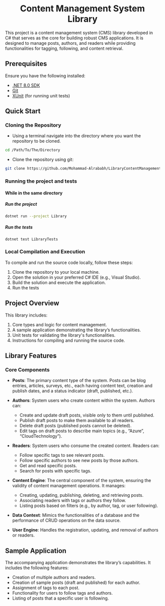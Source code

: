 <h1 align="center"> Content Management System Library</h1>

This project is a content management system (CMS) library developed in C# that serves as the core for building robust CMS applications. It is designed to manage posts, authors, and readers while providing functionalities for tagging, following, and content retrieval.


## Prerequisites

Ensure you have the following installed:
  + [.NET 8.0 SDK](https://dotnet.microsoft.com/download/dotnet/8.0)
  + [Git](https://git-scm.com/)
  + [XUnit](https://xunit.net/) (for running unit tests)

  
## Quick Start

 ### Cloning the Repository
  + Using a terminal navigate into the directory where you want the repository to be cloned.
```sh
cd /Path/To/The/Directory
```
  + Clone the repository using git:
```sh
git clone https://github.com/Mohammad-Alrababh/LibraryContentManagement.git
```
### Running the project and tests
#### While in the same directory
  ##### Run the project
```sh
dotnet run --project Library
```
  ##### Run the tests
```sh
dotnet test LibraryTests
```
### Local Compilation and Execution

To compile and run the source code locally, follow these steps:
1. Clone the repository to your local machine.
2. Open the solution in your preferred C# IDE (e.g., Visual Studio).
3. Build the solution and execute the application.
4. Run the tests

## Project Overview

This library includes:
1. Core types and logic for content management.
2. A sample application demonstrating the library’s functionalities.
3. Unit tests for validating the library's functionalities.
4. Instructions for compiling and running the source code.

## Library Features

### Core Components
- **Posts**: The primary content type of the system. Posts can be blog entries, articles, surveys, etc., each having content text, creation and publish dates, and a status indicator (draft, published, etc.).
  
- **Authors**: System users who create content within the system. Authors can:
  - Create and update draft posts, visible only to them until published.
  - Publish draft posts to make them available to all readers.
  - Delete draft posts (published posts cannot be deleted).
  - Edit tags on draft posts to describe main topics (e.g., “Azure”, “CloudTechnology”).

- **Readers**: System users who consume the created content. Readers can:
  - Follow specific tags to see relevant posts.
  - Follow specific authors to see new posts by those authors.
  - Get and read specific posts.
  - Search for posts with specific tags.

- **Content Engine**: The central component of the system, ensuring the validity of content management operations. It manages:
  - Creating, updating, publishing, deleting, and retrieving posts.
  - Associating readers with tags or authors they follow.
  - Listing posts based on filters (e.g., by author, tag, or user following).

- **Data Context**: Mimics the functionalities of a database and the performance of CRUD operations on the data source.

- **User Engine**: Handles the registration, updating, and removal of authors or readers.

## Sample Application

The accompanying application demonstrates the library’s capabilities. It includes the following features:
- Creation of multiple authors and readers.
- Creation of sample posts (draft and published) for each author.
- Assignment of tags to each post.
- Functionality for users to follow tags and authors.
- Listing of posts that a specific user is following.



